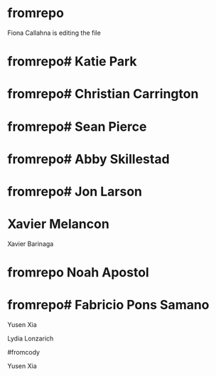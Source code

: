 
# fromrepo
Fiona Callahna is editing the file


# fromrepo# Katie Park


# fromrepo# Christian Carrington


# fromrepo# Sean Pierce


# fromrepo# Abby Skillestad


# fromrepo# Jon Larson
# Xavier Melancon

Xavier Barinaga

# fromrepo Noah Apostol

# fromrepo# Fabricio Pons Samano


Yusen Xia

Lydia Lonzarich


#fromcody

Yusen Xia